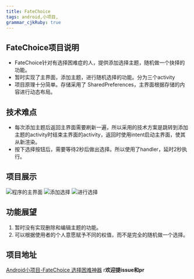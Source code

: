 ```yaml
---
title: FateChoice
tags: android,小项目,
grammar_cjkRuby: true
---
```



## FateChoice项目说明
- FateChoice针对有选择困难症的人，提供添加选择主题，随机做一个抉择的功能。
- 暂时实现了主界面，添加主题，进行随机选择的功能。分为三个activity
- 项目原理十分简单。存储采用了 SharedPreferences，主界面根据存储的内容进行动态布局。
## 技术难点
- 每次添加主题后返回主界面需要刷新一遍，所以采用的技术方案是跳转到添加主题的activity时结束主界面的activity，返回时使用intent启动主界面，使其从新渲染。
- 按下选择按钮后，需要等待2秒后做出选择。所以使用了handler，延时2秒执行。
## 项目展示
![程序的主界面](https://www.github.com/windyear/github_save_picture/raw/master/小书匠/主界面.jpg)
![添加选择](https://www.github.com/windyear/github_save_picture/raw/master/小书匠/添加选择.jpg)
![进行选择](https://www.github.com/windyear/github_save_picture/raw/master/小书匠/进行选择.jpg)

## 功能展望
1. 暂时没有实现删除和编辑主题的功能。
2. 可以根据使用者的个人意愿赋予不同的权值，而不是完全的随机做一个选择。

## 项目地址
[Android小项目-FateChoice 选择困难神器](https://github.com/windyear/FateChoice)
r**欢迎提issue和pr**
